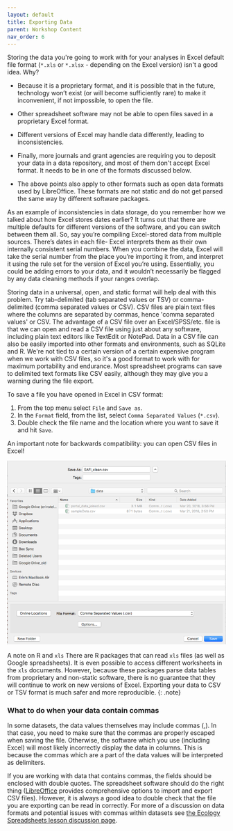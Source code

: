 ```yaml
---
layout: default
title: Exporting Data
parent: Workshop Content
nav_order: 6
---
```


Storing the data you're going to work with for your analyses in Excel
default file format (`*.xls` or `*.xlsx` - depending on the Excel
version) isn't a good idea. Why?

* Because it is a proprietary format, and it is possible that in
  the future, technology won’t exist (or will become sufficiently
  rare) to make it inconvenient, if not impossible, to open the file.
  
* Other spreadsheet software may not be able to open files
  saved in a proprietary Excel format.

* Different versions of Excel may handle data
  differently, leading to inconsistencies.

* Finally, more journals and grant agencies are requiring you
  to deposit your data in a data repository, and most of them don't
  accept Excel format. It needs to be in one of the formats
  discussed below.
  
* The above points also apply to other formats such as open data formats used by LibreOffice. These formats are not static and do not get parsed the same way by different software packages.

As an example of inconsistencies in data storage, do you remember how we talked about how Excel stores dates earlier? It turns out that 
there are multiple defaults for different versions of the software, and you can switch between them all. So, say you’re
compiling Excel-stored data from multiple sources. There’s dates in each file- Excel interprets them as their own internally consistent
serial numbers. When you combine the data, Excel will take the serial number from the place you’re importing it from, and interpret it
using the rule set for the version of Excel you’re using. Essentially, you could be adding errors to your data, and it wouldn’t
necessarily be flagged by any data cleaning methods if your ranges overlap.

Storing data in a universal, open, and static format will help deal with this problem. Try tab-delimited (tab separated values
or TSV) or comma-delimited (comma separated values or CSV). CSV files are plain text files where the columns are separated by commas,
hence 'comma separated values' or CSV. The advantage of a CSV file over an Excel/SPSS/etc. file is that we can open and read a CSV file
using just about any software, including plain text editors like TextEdit or NotePad. 
Data in a CSV file can also be easily imported into other formats and
environments, such as SQLite and R. We're not tied to a certain version of a certain expensive program when we work with CSV files, so
it's a
good format to work with for maximum portability and endurance. Most spreadsheet programs can save to delimited text formats like CSV
easily, although they may give you a warning during the file export.

To save a file you have opened in Excel in CSV format:

1. From the top menu select `File` and `Save as`.
2. In the `Format` field, from the list, select `Comma Separated Values` (`*.csv`).
3. Double check the file name and the location where you want to save it and hit `Save`.

An important note for backwards compatibility: you can open CSV files in Excel!

![Saving an Excel file to CSV](../fig/excel-to-csv.png)

A note on R and `xls`
There are R packages that can read `xls` files (as well as Google spreadsheets). It is even possible to access different worksheets in the `xls` documents. However, because these packages parse data tables from proprietary and non-static software, there is no guarantee that they will continue to work on new versions of Excel. Exporting your data to CSV or TSV format is much safer and more reproducible.
{: .note}

### What to do when your data contain commas
In some datasets, the data values themselves may include commas (,). In that case, you need to make sure that the commas are properly escaped when saving the file. Otherwise, the software which you use (including Excel) will most likely incorrectly display the data in columns. This is because the commas which are a part of the data values will be interpreted as delimiters. 

If you are working with data that contains commas, the fields should be enclosed with double quotes. The spreadsheet software should do the right thing ([LibreOffice](https://www.libreoffice.org/download/download/) provides comprehensive options to import and export CSV files). However, it is always a good idea to double check that the file you are exporting can be read in correctly. For more of a discussion on data formats and potential issues with commas within datasets see [the Ecology Spreadsheets lesson discussion page](http://www.datacarpentry.org/spreadsheet-ecology-lesson/discuss/).
